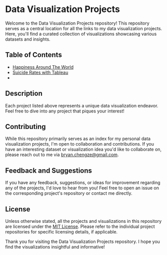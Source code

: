 # Data Visualization Projects

Welcome to the Data Visualization Projects repository! This repository serves as a central location for all the links to my data visualization projects. Here, you'll find a curated collection of visualizations showcasing various datasets and insights.

## Table of Contents

- [Happiness Around The World](https://bryan-cheng-hengze.github.io/data-viz-project-2/)
- [Suicide Rates with Tableau](https://bryan-cheng-hengze.github.io/data-viz-project-1/)
- 

## Description

Each project listed above represents a unique data visualization endeavor. Feel free to dive into any project that piques your interest!

## Contributing

While this repository primarily serves as an index for my personal data visualization projects, I'm open to collaboration and contributions. If you have an interesting dataset or visualization idea you'd like to collaborate on, please reach out to me via [bryan.chengze@gmail.com](mailto:bryan.chengze@gmail.com).

## Feedback and Suggestions

If you have any feedback, suggestions, or ideas for improvement regarding any of the projects, I'd love to hear from you! Feel free to open an issue on the corresponding project's repository or contact me directly.

## License

Unless otherwise stated, all the projects and visualizations in this repository are licensed under the [MIT License](./LICENSE). Please refer to the individual project repositories for specific licensing details, if applicable.

Thank you for visiting the Data Visualization Projects repository. I hope you find the visualizations insightful and informative!
